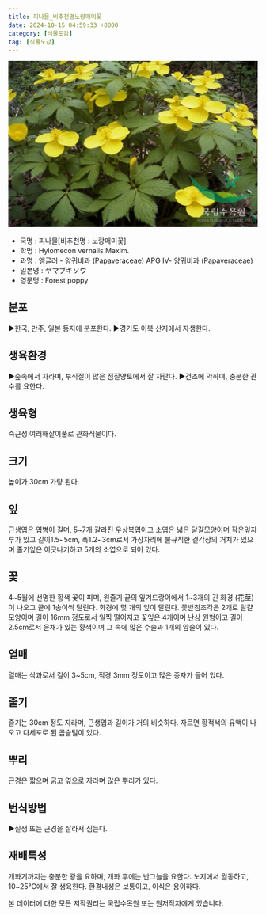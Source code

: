 ```yaml
---
title: 피나물_비추천명노랑매미꽃
date: 2024-10-15 04:59:33 +0800
category: [식물도감]
tag: [식물도감]
---
```




![피나물[비추천명 : 노랑매미꽃]](/assets/img/fileUpload/plants/basic/Papaveraceae/Hylomecon/6823/1_th2.JPG)
- 국명 : 피나물[비추천명 : 노랑매미꽃]
- 학명 : Hylomecon vernalis Maxim.
- 과명 : 앵글러 - 양귀비과 (Papaveraceae) APG Ⅳ- 양귀비과 (Papaveraceae)
- 일본명 : ヤマブキソウ
- 영문명 : Forest poppy


## 분포
▶한국, 만주, 일본 등지에 분포한다.
▶경기도 이북 산지에서 자생한다.
## 생육환경
▶숲속에서 자라며, 부식질이 많은 점질양토에서 잘 자란다. 
▶건조에 약하며, 충분한 관수를 요한다.
## 생육형
숙근성 여러해살이풀로 관화식물이다.
## 크기
높이가 30cm 가량 된다.
## 잎
근생엽은 엽병이 길며, 5~7개 갈라진 우상복엽이고 소엽은 넓은 달걀모양이며 작은잎자루가 있고 길이1.5~5cm, 폭1.2~3cm로서 가장자리에 불규칙한 결각상의 거치가 있으며 줄기잎은 어긋나기하고 5개의 소엽으로 되어 있다.
## 꽃
4~5월에 선명한 황색 꽃이 피며, 원줄기 끝의 잎겨드랑이에서 1~3개의 긴 화경 (花莖)이 나오고 끝에 1송이씩 달린다. 화경에 몇 개의 잎이 달린다. 꽃받침조각은 2개로 달걀모양이며 길이 16mm 정도로서 일찍 떨어지고 꽃잎은 4개이며 난상 원형이고 길이 2.5cm로서 윤채가 있는 황색이며 그 속에 많은 수술과 1개의 암술이 있다.
## 열매
열매는 삭과로서 길이 3~5cm, 직경 3mm 정도이고 많은 종자가 들어 있다.
## 줄기
줄기는 30cm 정도 자라며, 근생엽과 길이가 거의 비슷하다. 자르면 황적색의 유액이 나오고 다세포로 된 곱슬털이 있다.
## 뿌리
근경은 짧으며 굵고 옆으로 자라며 많은 뿌리가 있다.
## 번식방법
▶실생 또는 근경을 잘라서 심는다.
## 재배특성
개화기까지는 충분한 광을 요하며, 개화 후에는 반그늘을 요한다. 노지에서 월동하고, 10~25℃에서 잘 생육한다. 환경내성은 보통이고, 이식은 용이하다.






본 데이터에 대한 모든 저작권리는 국립수목원 또는 원저작자에게 있습니다.
